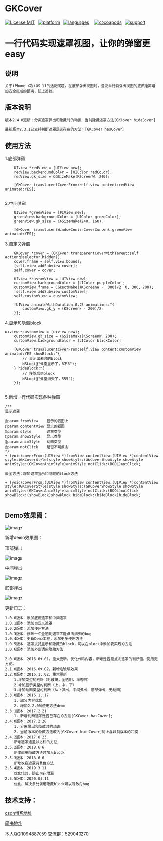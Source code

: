 # GKCover

[![License MIT](https://img.shields.io/badge/license-MIT-green.svg?style=flat)](https://raw.githubusercontent.com/QuintGao/GKCover/master/LICENSE)&nbsp;&nbsp;
[![platform](http://img.shields.io/cocoapods/p/GKCover.svg?style=flat)](http://cocoadocs.org/docsets/GKCover)&nbsp;&nbsp;
[![languages](https://img.shields.io/badge/language-objective--c-blue.svg)](#) &nbsp;&nbsp;
[![cocoapods](http://img.shields.io/cocoapods/v/GKCover.svg?style=flat)](https://cocoapods.org/pods/GKCover)&nbsp;&nbsp;
[![support](https://img.shields.io/badge/support-ios%208%2B-orange.svg)](#) 

一行代码实现遮罩视图，让你的弹窗更easy
==============

## 说明
    关于iPhone X及iOS 11的适配问题，在底部弹出视图时，建议自行将弹出视图的底部距离增加安全区域的距离，防止遮挡。

## 版本说明
    版本2.4.0更新：分离遮罩弹出和隐藏时的动画，当前隐藏遮罩方法[GKCover hideCover]

    最新版本2.3.1已支持判断遮罩是否存在的方法：[GKCover hasCover]

## 使用方法

1.底部弹窗

```
    UIView *redView = [UIView new];
    redView.backgroundColor = [UIColor redColor];
    redView.gk_size = CGSizeMake(KScreenW, 200);

    [GKCover translucentCoverFrom:self.view content:redView animated:YES];
    
```
2.中间弹窗

```
    UIView *greenView = [UIView new];
    greenView.backgroundColor = [UIColor greenColor];
    greenView.gk_size = CGSizeMake(240, 160);
    
    [GKCover translucentWindowCenterCoverContent:greenView animated:YES];
```
3.自定义弹窗

```
    GKCover *cover = [GKCover transparentCoverWithTarget:self action:@selector(hidden)];
    cover.frame = self.view.bounds;
    [self.view addSubview:cover];
    self.cover = cover;
    
    UIView *customView = [UIView new];
    customView.backgroundColor = [UIColor purpleColor];
    customView.frame = CGRectMake((KScreenW -  300)/2, 0, 300, 200);
    [self.view addSubview:customView];
    self.customView = customView;
    
    [UIView animateWithDuration:0.25 animations:^{
        customView.gk_y = (KScreenH - 200)/2;
    }];
```

4.显示和隐藏block

```
UIView *customView = [UIView new];
    customView.gk_size = CGSizeMake(KScreenW, 200);
    customView.backgroundColor = [UIColor blackColor];
    
    [GKCover translucentCoverFrom:self.view content:customView animated:YES showBlock:^{
        // 显示出来时的block
        NSLog(@"弹窗显示了，6不6");
    } hideBlock:^{
        // 移除后的block
        NSLog(@"弹窗消失了，555");
    }];


```

5.新增一行代码实现各种弹窗

```
/**
显示遮罩

@param fromView    显示的视图上
@param contentView 显示的视图
@param style       遮罩类型
@param showStyle   显示类型
@param animStyle   动画类型
@param notClick    是否不可点击
*/
+ (void)coverFrom:(UIView *)fromView contentView:(UIView *)contentView style:(GKCoverStyle)style showStyle:(GKCoverShowStyle)showStyle animStyle:(GKCoverAnimStyle)animStyle notClick:(BOOL)notClick;

最全方法：增加遮罩显示和隐藏的block方法

+ (void)coverFrom:(UIView *)fromView contentView:(UIView *)contentView style:(GKCoverStyle)style showStyle:(GKCoverShowStyle)showStyle animStyle:(GKCoverAnimStyle)animStyle notClick:(BOOL)notClick showBlock:(showBlock)showBlock hideBlock:(hideBlock)hideBlock;


```

## Demo效果图：

![image](https://github.com/QuintGao/GKCover/blob/master/GKCoverDemo/GKCoverDemo-gif.gif)

新增demo效果图：

顶部弹出

![image](https://github.com/QuintGao/GKCover/blob/master/GKCoverDemo/demo_top.png)

中间弹出

![image](https://github.com/QuintGao/GKCover/blob/master/GKCoverDemo/demo_center.png)

底部弹出

![image](https://github.com/QuintGao/GKCover/blob/master/GKCoverDemo/demo_bottom.png)

更新日志：

```
1.0.0版本：添加底部遮罩和中间遮罩
1.0.1版本：添加自定义遮罩
1.0.2版本：添加使用方法
1.0.3版本：修改一个全透明遮罩不能点击消失的bug
1.0.4版本：更新Demo工程，添加更多使用方法
1.0.5版本：遮罩支持显示和隐藏的block，可以在block中添加要实现的方法
1.0.6版本：添加外部调用隐藏方法

2.0.0版本：2016.09.01，重大更新，优化代码内容，新增是否能点击遮罩的判断值，使用更方便。
2.1.0版本：2016.09.02，新增毛玻璃效果
2.2.0版本：2016.11.02，重大更新
    1.增加类型的判断（毛玻璃，全透明，半透明）
    2.增加显示类型的判断（上，中，下）
    3.增加动画类型的判断（从上弹出，中间弹出，底部弹出，无动画）
2.3.0版本：2016.11.17
    1. 部分内容优化
    2. 增加2.2.0的使用方法demo
2.3.1版本：2017.2.21
    1. 新增判断遮罩是否已存在的方法[GKCover hasCover];
2.4.0版本：2017.2.28
    1. 分离弹出和隐藏时的动画
    2. 当前版本的隐藏方法改为[GKCover hideCover]防止与以前版本的冲突
2.4.2版本：2017.8.23
    新增遮罩遮盖状态栏的方法
2.5.2版本：2018.6.6
    新增调用隐藏方法时加入block
2.5.3版本：2018.6.6
    新增改变遮罩背景色方法
2.5.4版本：2019.3.11
    优化代码，防止内存泄漏
2.5.5版本：2020.04.11
    优化，解决多处调用隐藏block可以导致的bug
```

## 技术支持：

[csdn博客地址](http://blog.csdn.net/u010565269/article/details/52332027)

[简书地址](http://www.jianshu.com/p/866a79a95963)

本人QQ:1094887059
交流群：529040270
